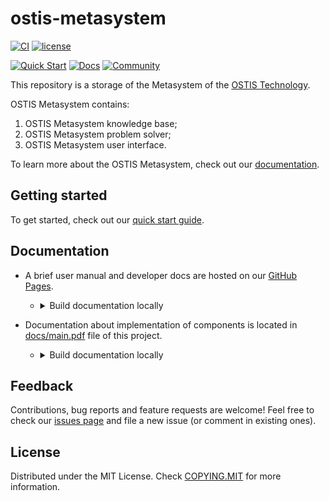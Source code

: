 # ostis-metasystem

[![CI](https://github.com/ostis-ai/ostis-metasystem/actions/workflows/test_conan.yml/badge.svg)](https://github.com/ostis-ai/ostis-metasystem/actions/workflows/test_conan.yml)
[![license](https://img.shields.io/badge/License-MIT-yellow.svg)](COPYING.MIT)

[![Quick Start](https://img.shields.io/badge/-Quick%20Start-black?style=for-the-badge&logo=rocket)](https://ostis-ai.github.io/ostis-metasystem/quick_start)
[![Docs](https://img.shields.io/badge/Docs-gray?style=for-the-badge&logo=read-the-docs)](https://ostis-ai.github.io/ostis-metasystem)
[![Community](https://img.shields.io/badge/-Community-teal?style=for-the-badge&logo=matrix)](https://app.element.io/index.html#/room/#ostis_tech_support:matrix.org)

This repository is a storage of the Metasystem of the [OSTIS Technology](https://github.com/ostis-ai).

OSTIS Metasystem contains:
1. OSTIS Metasystem knowledge base;
2. OSTIS Metasystem problem solver;
3. OSTIS Metasystem user interface.

To learn more about the OSTIS Metasystem, check out our [documentation](https://libeldoc.bsuir.by/handle/123456789/51151).

## Getting started

To get started, check out our [quick start guide](https://ostis-ai.github.io/ostis-metasystem/quick_start).

## Documentation

- A brief user manual and developer docs are hosted on our [GitHub Pages](https://ostis-ai.github.io/ostis-metasystem).
  - <details>
      <summary>Build documentation locally</summary>

    ```sh
    pip3 install mkdocs mkdocs-material
    mkdocs serve
    # and open http://127.0.0.1:8001/ in your browser
    ```
    </details>

- Documentation about implementation of components is located in [docs/main.pdf](docs/main.pdf) file of this project.
  - <details>
       <summary>Build documentation locally</summary>
      
    - ### Build steps (using LaTeX)
      ```sh
      cd docs
      TEXINPUTS=./scn: latexmk -pdf -bibtex main.tex
      ```

    - ### Build steps (using Docker)

      ```sh
      docker run -v ${PWD}:/workdir --rm -it ostis/scn-latex-plugin:latest "docs/main.tex"
      ```

    - ### Download scn-tex-plugin and documentation for subprojects

      After the compilation, the `main.pdf` file should appear at `ostis-metasystem/docs/`. You can find more information about [scn-latex-plugin here](https://github.com/ostis-ai/scn-latex-plugin).
    </details>

## Feedback

Contributions, bug reports and feature requests are welcome! Feel free to check our [issues page](https://github.com/ostis-ai/ostis-metasystem/issues) and file a new issue (or comment in existing ones).

## License

Distributed under the MIT License. Check [COPYING.MIT](COPYING.MIT) for more information.
